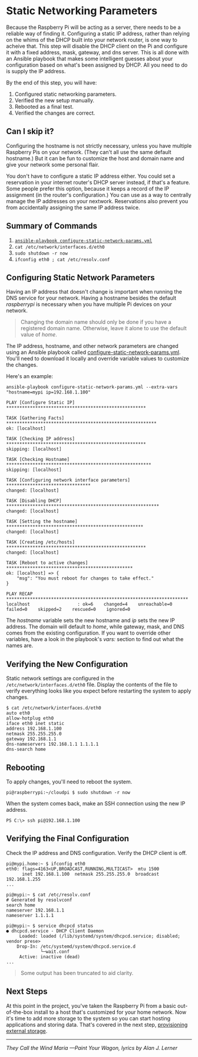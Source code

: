 # Static Networking Parameters
Because the Raspberry Pi will be acting as a server, there needs to be a reliable way of finding it. Configuring a static IP address, rather than relying on the whims of the DHCP built into your network router, is one way to acheive that. This step will disable the DHCP client on the Pi and configure it with a fixed address, mask, gateway, and dns server. This is all done with an Ansible playbook that makes some intelligent guesses about your configuration based on what's been assigned by DHCP. All you need to do is supply the IP address.

By the end of this step, you will have:
1. Configured static networking parameters.
2. Verified the new setup manually.
3. Rebooted as a final test.
4. Verified the changes are correct.

## Can I skip it?
Configuring the hostname is not strictly necessary, unless you have multiple Raspberry Pis on your network. (They can't all use the same default hostname.) But it can be fun to customize the host and domain name and give your network some personal flair.

You don't have to configure a static IP address either. You could set a reservation in your internet router's DHCP server instead, if that's a feature. Some people prefer this option, because it keeps a record of the IP assignment (in the router's configuration.) You can use as a way to centrally manage the IP addresses on your nextwork. Reservations also prevent you from accidentally assigning the same IP address twice.

## Summary of Commands
1. [`ansible-playbook configure-static-network-params.yml`](https://github.com/DavesCodeMusings/CloudPi/blob/main/configure-static-network-params.yml)
2. `cat /etc/network/interfaces.d/eth0`
3. `sudo shutdown -r now`
4. `ifconfig eth0 ; cat /etc/resolv.conf`

## Configuring Static Network Parameters
Having an IP address that doesn't change is important when running the DNS service for your network. Having a hostname besides the default _raspberrypi_ is necessary when you have multiple Pi devices on your network.

>Changing the domain name should only be done if you have a registered domain name. Otherwise, leave it alone to use the default value of _home_.

The IP address, hostname, and other network parameters are changed using an Ansible playbook called [configure-static-network-params.yml](https://github.com/DavesCodeMusings/CloudPi/blob/main/configure-static-network-params.yml). You'll need to download it locally and override variable values to customize the changes.

Here's an example:

```
ansible-playbook configure-static-network-params.yml --extra-vars "hostname=mypi ip=192.168.1.100"

PLAY [Configure Static IP] *****************************************************

TASK [Gathering Facts] *********************************************************
ok: [localhost]

TASK [Checking IP address] *****************************************************
skipping: [localhost]

TASK [Checking Hostname] *******************************************************
skipping: [localhost]

TASK [Configuring network interface parameters] ********************************
changed: [localhost]

TASK [Disabling DHCP] **********************************************************
changed: [localhost]

TASK [Setting the hostname] ****************************************************
changed: [localhost]

TASK [Creating /etc/hosts] *****************************************************
changed: [localhost]

TASK [Reboot to active changes] ************************************************
ok: [localhost] => {
    "msg": "You must reboot for changes to take effect."
}

PLAY RECAP *********************************************************************
localhost                  : ok=6    changed=4    unreachable=0    failed=0    skipped=2    rescued=0    ignored=0
```

The _hostname_ variable sets the new hostname and _ip_ sets the new IP address. The domain will default to _home_, while gateway, mask, and DNS comes from the existing configuration. If you want to override other variables, have a look in the playbook's _vars:_ section to find out what the names are.

## Verifying the New Configuration
Static network settings are configured in the `/etc/network/interfaces.d/eth0` file. Display the contents of the file to verify everything looks like you expect before restarting the system to apply changes.

```
$ cat /etc/network/interfaces.d/eth0
auto eth0
allow-hotplug eth0
iface eth0 inet static
address 192.168.1.100
netmask 255.255.255.0
gateway 192.168.1.1
dns-nameservers 192.168.1.1 1.1.1.1
dns-search home
```

## Rebooting
To apply changes, you'll need to reboot the system.

```
pi@raspberrypi:~/cloudpi $ sudo shutdown -r now
```

When the system comes back, make an SSH connection using the new IP address.

```
PS C:\> ssh pi@192.168.1.100
```

## Verifying the Final Configuration
Check the IP address and DNS configuration. Verify the DHCP client is off.

```
pi@mypi.home:~ $ ifconfig eth0
eth0: flags=4163<UP,BROADCAST,RUNNING,MULTICAST>  mtu 1500
      inet 192.168.1.100  netmask 255.255.255.0  broadcast 192.168.1.255
...

pi@mypi:~ $ cat /etc/resolv.conf
# Generated by resolvconf
search home
nameserver 192.168.1.1
nameserver 1.1.1.1

pi@mypi:~ $ service dhcpcd status
● dhcpcd.service - DHCP Client Daemon
     Loaded: loaded (/lib/systemd/system/dhcpcd.service; disabled; vendor prese>
    Drop-In: /etc/systemd/system/dhcpcd.service.d
             └─wait.conf
     Active: inactive (dead)
...
```

> Some output has been truncated to aid clarity.

## Next Steps
At this point in the project, you've taken the Raspberry Pi from a basic out-of-the-box install to a host that's customized for your home network. Now it's time to add more storage to the system so you can start hosting applications and storing data. That's covered in the next step, [provisioning external storage](provision-storage.md).

___

_They Call the Wind Maria &mdash;Paint Your Wagon, lyrics by Alan J. Lerner_

